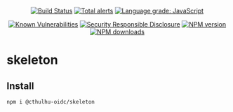 <div align="center">

[![Build Status](https://github.com/cthulhu-oidc/skeleton/actions/workflows/ci.yml/badge.svg)](https://github.com/cthulhu-oidc/skeleton/actions)
[![Total alerts](https://img.shields.io/lgtm/alerts/g/cthulhu-oidc/skeleton.svg?logo=lgtm&logoWidth=18)](https://lgtm.com/projects/g/cthulhu-oidc/skeleton/alerts/)
[![Language grade: JavaScript](https://img.shields.io/lgtm/grade/javascript/g/cthulhu-oidc/skeleton.svg?logo=lgtm&logoWidth=18)](https://lgtm.com/projects/g/cthulhu-oidc/skeleton/context:javascript)

[![Known Vulnerabilities](https://snyk.io/test/github/cthulhu-oidc/skeleton/badge.svg)](https://snyk.io/test/github/cthulhu-oidc/skeleton)
[![Security Responsible Disclosure](https://img.shields.io/badge/Security-Responsible%20Disclosure-yellow.svg)](https://github.com/nodejs/security-wg/blob/HEAD/processes/responsible_disclosure_template.md)
[![NPM version](https://img.shields.io/npm/v/@cthulhu-oidc/skeleton.svg?style=flat)](https://www.npmjs.com/package/@cthulhu-oidc/skeleton)
[![NPM downloads](https://img.shields.io/npm/dm/@cthulhu-oidc/skeleton.svg?style=flat)](https://www.npmjs.com/package/@cthulhu-oidc/skeleton)

</div>

# skeleton

## Install

```bash
npm i @cthulhu-oidc/skeleton
```
